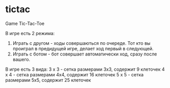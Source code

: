 # tictac
Game Tic-Tac-Toe

В игре есть 2 режима:
1. Играть с другом - ходы совершаються по очереде. Тот кто вы проиграл в предидущей игре, делает ход первый в следующей.
2. Играть с ботом - бот совершает автоматически ход, сразу после вашего.

В игре есть 3 вида:
3 x 3 - сетка размерами 3х3, содержит 9 клеточек
4 x 4 - сетка размерами 4х4, содержит 16 клеточек
5 x 5 - сетка размерами 5х5, содержит 25 клеточек
